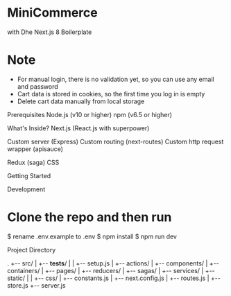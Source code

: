 # MiniCommerce

with Dhe Next.js 8 Boilerplate

# Note

- For manual login, there is no validation yet, so you can use any email and password
- Cart data is stored in cookies, so the first time you log in is empty
- Delete cart data manually from local storage

Prerequisites
Node.js (v10 or higher)
npm (v6.5 or higher)

What's Inside?
Next.js (React.js with superpower)

Custom server (Express)
Custom routing (next-routes)
Custom http request wrapper (apisauce)

Redux (saga)
CSS

Getting Started

Development

# Clone the repo and then run

$ rename .env.example to .env
  $ npm install
\$ npm run dev

Project Directory

.
+-- src/
| +-- **tests**/
| | +-- setup.js
| +-- actions/
| +-- components/
| +-- containers/
| +-- pages/
| +-- reducers/
| +-- sagas/
| +-- services/
| +-- static/
| | +-- css/
| +-- constants.js
| +-- next.config.js
| +-- routes.js
| +-- store.js
+-- server.js
